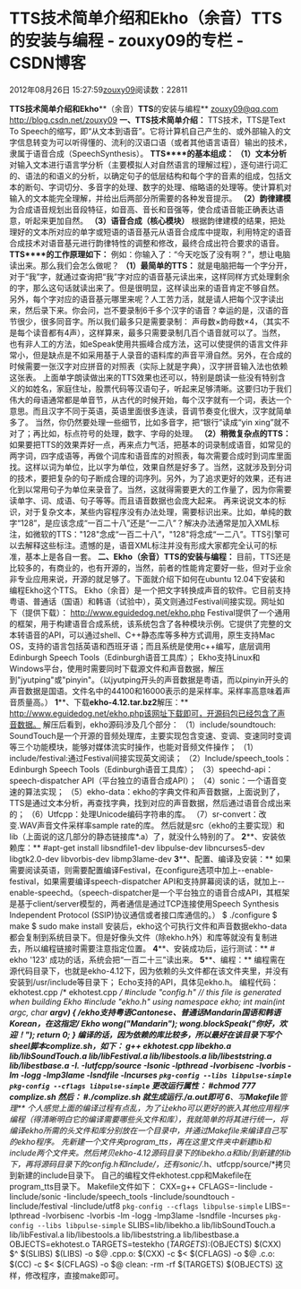 
# TTS技术简单介绍和Ekho（余音）TTS的安装与编程 - zouxy09的专栏 - CSDN博客


2012年08月26日 15:27:59[zouxy09](https://me.csdn.net/zouxy09)阅读数：22811


**TTS****技术简单介绍和****Ekho****（余音）****TTS****的安装与编程**
zouxy09@qq.com
http://blog.csdn.net/zouxy09
**一、****TTS****技术简单介绍：**
TTS技术，TTS是Text To Speech的缩写，即“从文本到语音”。它将计算机自己产生的、或外部输入的文字信息转变为可以听得懂的、流利的汉语口语（或者其他语言语音）输出的技术，隶属于语音合成（SpeechSynthesis）。
**TTS****的基本组成：**
**（****1****）文本分析**
对输入文本进行语言学分析（主要模拟人对自然语言的理解过程），逐句进行词汇的、语法的和语义的分析，以确定句子的低层结构和每个字的音素的组成，包括文本的断句、字词切分、多音字的处理、数字的处理、缩略语的处理等。使计算机对输入的文本能完全理解，并给出后两部分所需要的各种发音提示。
**（****2****）韵律建模**
为合成语音规划出音段特征，如音高、音长和音强等，使合成语音能正确表达语意，听起来更加自然。
**（****3****）语音合成（核心模块）**
根据韵律建模的结果，把处理好的文本所对应的单字或短语的语音基元从语音合成库中提取，利用特定的语音合成技术对语音基元进行韵律特性的调整和修改，最终合成出符合要求的语音。
**TTS****的工作原理如下：**
例如：你输入了：“今天吃饭了没有啊？”，想让电脑读出来。那么我们会怎么做呢？
**（1）最简单的TTS：**
就是电脑把每一个字分开，对于“我”字，就通过查询把“我”字对应的语音基元读出来，这样同样方式处理剩余的字，那么这句话就读出来了。但是很明显，这样读出来的语音肯定不够自然。
另外，每个字对应的语音基元哪里来呢？人工苦力活，就是请人把每个汉字读出来，然后录下来。你会问，岂不要录制6千多个汉字的语音？幸运的是，汉语的音节很少，很多同音字。所以我们最多只是需要录制： 声母数×韵母数×4，（其实不是每个读音都有4声），这样算来，最多只需要录制几百个语音就可以了。当然，也有非人工的方法，如eSpeak使用共振峰合成方法，这可以使提供的语言文件非常小，但是缺点是不如采用基于人录音的语料库的声音平滑自然。另外，在合成的时候需要一张汉字对应拼音的对照表（实际上就是字典），汉字拼音输入法也依赖这张表。
上面单字朗读做出来的TTS效果也还可以，特别是朗读一些没有特别含义的如姓名，家庭住址，股票代码等汉语句子，听起来足够清晰。这要归功于我们伟大的母语通常都是单音节，从古代的时候开始，每个汉字就有一个词，表达一个意思。而且汉字不同于英语，英语里面很多连读，音调节奏变化很大，汉字就简单多了。
当然，你仍然要处理一些细节，比如多音字，把“银行”读成“yin xing”就不对了；再比如，标点符号的处理，数字、字母的处理。
**（2）稍微复杂点的TTS：**
如果要把TTS的效果弄好一点，再来点力气活，把基本的词录制成语音，如常见的两字词，四字成语等，再做个词库和语音库的对照表，每次需要合成时到词库里面找。这样以词为单位，比以字为单位，效果自然是好多了。当然，这就涉及到分词的技术，要把复杂的句子断成合理的词序列。另外，为了追求更好的效果，还有进化到以常用句子为单位来录音了。当然，这就得需要更大的工作量了，因为你需要读单字、词、成语、句子等等。而且语音数据也会庞大起来。
再来说说文本的标识，对于复杂文本，某些内容程序没有办法处理，需要标识出来。比如，单纯的数字“128”，是应该念成“一百二十八”还是“一二八”？解决办法通常是加入XML标注，如微软的TTS："<context ID = "number_cardinal">128</context>"念成“一百二十八”，"<context ID = "number_digit">128</context>"将念成“一二八”。TTS引擎可以去解释这些标注。遗憾的是，语音XML标注并没有形成大家都完全认可的标准，基本上是各自一套。
**二、****Ekho****（余音）****TTS****的安装与编程：**
目前，TTS还是比较多的，有商业的，也有开源的，当然，前者的性能肯定要好一些，但对于业余非专业应用来说，开源的就足够了。下面就介绍下如何在ubuntu 12.04下安装和编程Ekho这个TTS。
Ekho（余音）是一个把文字转换成声音的软件。它目前支持粤语、普通话（国语）和韩语（试验中），英文则通过Festival间接实现。网址如下（提供下载）：
http://www.eguidedog.net/ekho.php
Festival提供了一个通用的框架，用于构建语音合成系统，该系统包含了各种模块示例。它提供了完整的文本转语音的API，可以通过shell、C++静态库等多种方式调用，原生支持Mac OS，支持的语言包括英语和西班牙语；而且系统是使用c++编写，底层调用Edinburgh Speech Tools（Edinburgh语音工具库）；
Ekho支持Linux和Windows平台，使用时需要同时下载源文件和声音数据，解压到"jyutping"或"pinyin"。（以jyutping开头的声音数据是粤语，而以pinyin开头的声音数据是国语。文件名中的44100和16000表示的是采样率。采样率高意味着声音质量高。）
**1****、下载****ekho-4.12.tar.bz2****解压：**
http://www.eguidedog.net/ekho.php该网址下载即可，开源码包已经包含了声音数据。
解压后看到，ekho源码涉及几个部分：
（1）include/soundtouch: SoundTouch是一个开源的音频处理库，主要实现包含变速、变调、变速同时变调等三个功能模块，能够对媒体流实时操作，也能对音频文件操作；
（1）include/festival:通过Festival间接实现英文阅读；
（2）Include/speech_tools：Edinburgh Speech Tools（Edinburgh语音工具库）；
（3）speechd-api：speech-dispatcher API（平台独立的语音合成API）；
（4）sonic：一个语音变速的算法实现；
（5）ekho-data：ekho的字典文件和声音数据，上面说到了，TTS是通过文本分析，再查找字典，找到对应的声音数据，然后通过语音合成出来的；
（6）Utfcpp：处理Unicode编码字符串的库。
（7）sr-convert：改变.WAV声音文件采样率sample rate的库。
然后就是src（ekho的主要实现）和lib（上面说的这几部分的静态链接库*.a）了，就没什么特别的了。
**2****、安装依赖库：**
\#apt-get install libsndfile1-dev libpulse-dev libncurses5-dev libgtk2.0-dev libvorbis-dev libmp3lame-dev
**3****、配置、编译及安装：**
如果需要阅读英语，则需要配置编译Festival，在configure选项中加上--enable-festival，如果需要编译speech-dispatcher API和支持屏幕阅读的话，就加上--enable-speechd。（speech-dispatcher是一个平台独立的语音合成API，其框架是基于client/server模型的，两者通信是通过TCP连接使用Speech Synthesis Independent Protocol (SSIP)协议通信或者接口库通信的。）
$ ./configure
$ make
$ sudo make install
安装后，ekho这个可执行文件和声音数据ekho-data都会复制到系统目录下。但是好像头文件（除ekho.h外）和库等就没有复制进去，所以编程链接时需要注意指定位置。
**4****、安装成功后，运行测试：**
\# ekho '123'
成功的话，系统会把“一百二十三”读出来。
**5****、编程：**
编程需在源代码目录下，也就是ekho-4.12下，因为依赖的头文件都在该文件夹里，并没有安装到/usr/include等目录下；
Echo支持的API，具体见ekho.h。
编程代码：ekhotest.cpp
/* ekhotest.cpp */
\#include "config.h" // this file is generated when building Ekho
\#include "ekho.h"
using namespace ekho;
int main(int argc, char **argv)
{
/*ekho支持粤语Cantonese、普通话Mandarin国语和韩语Korean，在这指定*/
Ekho wong("Mandarin");
wong.blockSpeak("你好，欢迎！");
return 0;
}
编译的话，因为依赖的库比较多，所以最好在该目录下写个sheel脚本complize.sh，如下：
g++ ekhotest.cpp libekho.a lib/libSoundTouch.a lib/libFestival.a lib/libestools.a lib/libeststring.a lib/libestbase.a -I. -Iutfcpp/source -Isonic -lpthread -lvorbisenc -lvorbis -lm -logg -lmp3lame -lsndfile -lncurses `pkg-config --libs libpulse-simple` `pkg-config --cflags libpulse-simple`
更改运行属性：
\#chmod 777 complize.sh
然后：
\#./complize.sh
就生成运行./a.out即可
**6****、写****Makefile****管理**
个人感觉上面的编译过程有点乱，为了让ekho可以更好的嵌入其他应用程序编程（得清晰明白它的编译需要哪些头文件和库），我就简单的将其进行统一，将编译ekho所需的头文件和库分别放在一个目录中，并通过Makefile来编译自己写的ekho程序。
先新建一个文件夹program_tts，再在这里文件夹中新建lib和include两个文件夹。然后拷贝ekho-4.12源码目录下的libekho.a和lib/*到新建的lib下，再将源码目录下的config.h和include/*，还有sonic/*.h、utfcpp/source/*拷贝到新建的include目录下。
自己的编程文件ekhotest.cpp和Makefile在program_tts目录下。
Makefile文件如下：
CXX=g++
CFLAGS=-Iinclude -Iinclude/sonic -Iinclude/speech_tools -Iinclude/soundtouch -Iinclude/festival -Iinclude/utf8 `pkg-config --cflags libpulse-simple`
LIBS=-lpthread -lvorbisenc -lvorbis -lm -logg -lmp3lame -lsndfile -lncurses `pkg-config --libs libpulse-simple`
SLIBS=lib/libekho.a lib/libSoundTouch.a lib/libFestival.a lib/libestools.a lib/libeststring.a lib/libestbase.a
OBJECTS=ekhotest.o
TARGETS=testekho
$(TARGETS):$(OBJECTS)
$(CXX) $^ $(SLIBS) $(LIBS) -o $@
.cpp.o:
$(CXX) -c $< $(CFLAGS) -o $@
.c.o:
$(CC) -c $< $(CFLAGS) -o $@
clean:
-rm -rf $(TARGETS) $(OBJECTS)
这样，修改程序，直接make即可。

